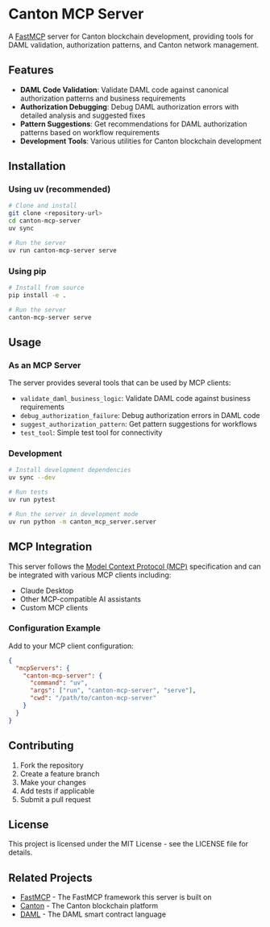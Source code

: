 # Canton MCP Server

A [FastMCP](https://gofastmcp.com/) server for Canton blockchain development, providing tools for DAML validation, authorization patterns, and Canton network management.

## Features

- **DAML Code Validation**: Validate DAML code against canonical authorization patterns and business requirements
- **Authorization Debugging**: Debug DAML authorization errors with detailed analysis and suggested fixes
- **Pattern Suggestions**: Get recommendations for DAML authorization patterns based on workflow requirements
- **Development Tools**: Various utilities for Canton blockchain development

## Installation

### Using uv (recommended)

```bash
# Clone and install
git clone <repository-url>
cd canton-mcp-server
uv sync

# Run the server
uv run canton-mcp-server serve
```

### Using pip

```bash
# Install from source
pip install -e .

# Run the server
canton-mcp-server serve
```

## Usage

### As an MCP Server

The server provides several tools that can be used by MCP clients:

- `validate_daml_business_logic`: Validate DAML code against business requirements
- `debug_authorization_failure`: Debug authorization errors in DAML code
- `suggest_authorization_pattern`: Get pattern suggestions for workflows
- `test_tool`: Simple test tool for connectivity

### Development

```bash
# Install development dependencies
uv sync --dev

# Run tests
uv run pytest

# Run the server in development mode
uv run python -m canton_mcp_server.server
```

## MCP Integration

This server follows the [Model Context Protocol (MCP)](https://modelcontextprotocol.io/) specification and can be integrated with various MCP clients including:

- Claude Desktop
- Other MCP-compatible AI assistants
- Custom MCP clients

### Configuration Example

Add to your MCP client configuration:

```json
{
  "mcpServers": {
    "canton-mcp-server": {
      "command": "uv",
      "args": ["run", "canton-mcp-server", "serve"],
      "cwd": "/path/to/canton-mcp-server"
    }
  }
}
```

## Contributing

1. Fork the repository
2. Create a feature branch
3. Make your changes
4. Add tests if applicable
5. Submit a pull request

## License

This project is licensed under the MIT License - see the LICENSE file for details.

## Related Projects

- [FastMCP](https://gofastmcp.com/) - The FastMCP framework this server is built on
- [Canton](https://www.digitalasset.com/developers) - The Canton blockchain platform
- [DAML](https://docs.daml.com/) - The DAML smart contract language
